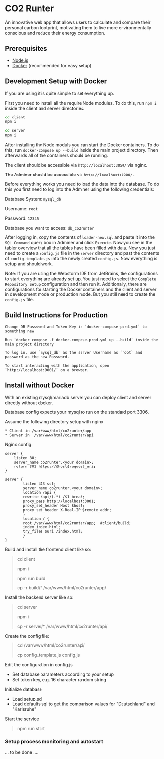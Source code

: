 # CO2 Runter

An innovative web app that allows users to calculate and compare their personal carbon footprint, motivating them to live more environmentally conscious and reduce their energy consumption.

## Prerequisites

- [Node.js](https://nodejs.org/en/)
- [Docker](https://www.docker.com/) (recommended for easy setup)

## Development Setup with Docker

If you are using it is quite simple to set everything up.

First you need to install all the require Node modules. To do this, run `npm i` inside the client and server directories.

````bash
cd client
npm i

cd server
npm i
````

After installing the Node moduls you can start the Docker containers. To do this, run `docker-compose up --build` inside the main project directory. Then afterwards all of the containers should be running.

The client should be accessible via `http://localhost:3050/` via nginx.

The Adminer should be accessible via `http://localhost:8000/`.

Before everything works you need to load the data into the database. To do this you first need to log into the Adminer using the following credentials:

Database System: `mysql_db`

Username: `root`

Password: `12345`

Database you want to access: `db_co2runter`

After logging in, copy the contents of `loader-new.sql` and paste it into the `SQL Command` query box in Adminer and click `Execute`. Now you see in the tabler overview that all the tables have been filled with data. Now you just need to create a `config.js` file in the `server` directory and past the contents of `config-template.js` into the newly created `config.js`. Now everything is setup and should work.

Note: If you are using the Webstorm IDE from JetBrains, the configurations to start everything are already set up. You just need to select the `Complete Repository Setup` configuration and then run it. Additionally, there are configurations for starting the Docker containers and the client and server in development mode or production mode. But you still need to create the `config.js` file.

## Build Instructions for Production

    Change DB Password and Token Key in `docker-compose-pord.yml` to something new 

    Run `docker compose -f docker-compose-prod.yml up --build` inside the main project directory

    To log in, use `mysql_db` as the server Username as `root` and password as the new Password.

    To start interacting with the application, open `http://localhost:9001/` on a browser.

## Install without Docker

With an existing mysql/mariadb server you can deploy client and server directly without docker.

Database config expects your mysql ro run on the standard port 3306.

Assume the following directory setup with nginx

    * Client in /var/www/html/co2runter/app
    * Server in  /var/www/html/co2runter/api

Nginx config:

```
server {
    listen 80;
    server_name co2runter.<your domain>;
    return 301 https://$host$request_uri;
}

server {
        listen 443 ssl;
        server_name co2runter.<your domain>;
        location /api {
        rewrite /api/(.*) /$1 break;
        proxy_pass http://localhost:3001;
        proxy_set_header Host $host;
        proxy_set_header X-Real-IP $remote_addr;
        }
        location / {
        root /var/www/html/co2runter/app;  #client/build;
        index index.html;
        try_files $uri /index.html;
        }
}

```

Build and install the frontend client like so:

> cd client
>
> npm i
>
> npm run build
>
> cp -r build/* /var/www/html/co2runter/app/
>

Install the backend server like so:

> cd server
>
> npm i
>
> cp -r server/* /var/www/html/co2runter/api/
>

Create the config file:

> cd /var/www/html/co2runter/api/
>
> cp config_template.js config.js
>

Edit the configuration in config.js

* Set database parameters according to your setup
* Set token key, e.g. 16 character random string

Initialize database

* Load setup.sql
* Load defaults.sql to get the comparison values for "Deutschland"  and "Karlsruhe"

Start the service

> npm run start
>

### Setup process monitoring and autostart

... to be done ....

